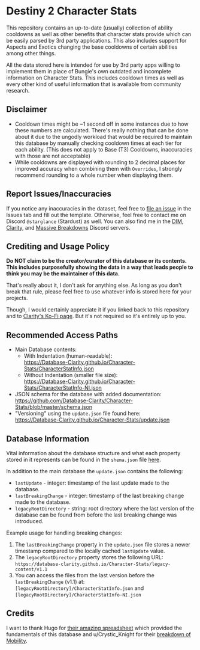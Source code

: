 # Destiny 2 Character Stats

This repository contains an up-to-date (usually) collection of ability cooldowns as well as other benefits that character stats provide which can be easily parsed by 3rd party applications. This also includes support for Aspects and Exotics changing the base cooldowns of certain abilities among other things.

All the data stored here is intended for use by 3rd party apps willing to implement them in place of Bungie's own outdated and incomplete information on Character Stats. This includes cooldown times as well as every other kind of useful information that is available from community research.

## Disclaimer

- Cooldown times might be ~1 second off in some instances due to how these numbers are calculated. There's really nothing that can be done about it due to the ungodly workload that would be required to maintain this database by manually checking cooldown times at each tier for each ability. (This does not apply to Base (T3) Cooldowns, inaccuracies with those are not acceptable)
- While cooldowns are displayed with rounding to 2 decimal places for improved accuracy when combining them with `Overrides`, I strongly recommend rounding to a whole number when displaying them.

## Report Issues/Inaccuracies

If you notice any inaccuracies in the dataset, feel free to [file an issue](https://github.com/Database-Clarity/Character-Stats/issues/new/choose) in the Issues tab and fill out the template.
Otherwise, feel free to contact me on Discord `@starglance` (Stardust) as well. You can also find me in the [DIM](https://discordapp.com/invite/UK2GWC7), [Clarity](https://d2clarity.page.link/discord), and [Massive Breakdowns](https://discord.gg/TheyfeQ) Discord servers.

## Crediting and Usage Policy

**Do NOT claim to be the creator/curator of this database or its contents. This includes purposefully showing the data in a way that leads people to think you may be the maintainer of this data.**

That's really about it, I don't ask for anything else. As long as you don't break that rule, please feel free to use whatever info is stored here for your projects.

Though, I would certainly appreciate it if you linked back to this repository and to [Clarity's Ko-Fi page](https://ko-fi.com/d2clarity). But it's not required so it's entirely up to you.

## Recommended Access Paths

- Main Database contents:
  - With Indentation (human-readable):
  <br> <https://Database-Clarity.github.io/Character-Stats/CharacterStatInfo.json>
  - Without Indentation (smaller file size): 
  <br> <https://Database-Clarity.github.io/Character-Stats/CharacterStatInfo-NI.json>
- JSON schema for the database with added documentation:
  <br> <https://github.com/Database-Clarity/Character-Stats/blob/master/schema.json>
- "Versioning" using the `update.json` file found here:
  <br> <https://Database-Clarity.github.io/Character-Stats/update.json>

## Database Information

Vital information about the database structure and what each property stored in it represents can be found in the `shema.json` file [here](https://github.com/Database-Clarity/Character-Stats/blob/master/schema.json).

In addition to the main database the `update.json` contains the following:
- `lastUpdate` - integer: timestamp of the last update made to the database.
- `lastBreakingChange` - integer: timestamp of the last breaking change made to the database.
- `legacyRootDirectory` - string: root directory where the last version of the database can be found from before the last breaking change was introduced.

Example usage for handling breaking changes:
1. The `lastBreakingChange` property in the `update.json` file stores a newer timestamp compared to the locally cached `lastUpdate` value.
2. The `legacyRootDirectory` property stores the following URL:
  <br>`https://database-clarity.github.io/Character-Stats/legacy-content/v1.1`
3. You can access the files from the last version before the `lastBreakingChange` (v1.1) at:
  <br> `[legacyRootDirectory]/CharacterStatInfo.json` and
  <br> `[legacyRootDirectory]/CharacterStatInfo-NI.json`

## Credits

I want to thank Hugo for [their amazing spreadsheet](https://docs.google.com/spreadsheets/d/1LgOPdcdEmRvDxFq1ZgJkR9-U6KMsTvYTUSJgkqsLIqs/) which provided the fundamentals of this database and u/Crystic_Knight for their [breakdown of Mobility](https://www.reddit.com/r/DestinyTheGame/comments/ejw37c/breakdown_of_mobility_ultimate_edition/).
